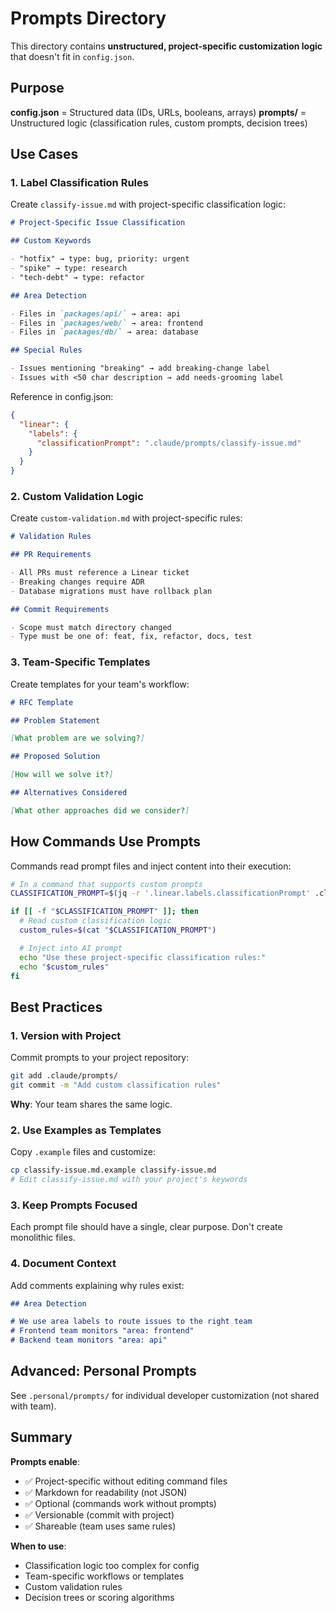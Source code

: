 # Prompts Directory

This directory contains **unstructured, project-specific customization logic** that doesn't fit in `config.json`.

## Purpose

**config.json** = Structured data (IDs, URLs, booleans, arrays)
**prompts/** = Unstructured logic (classification rules, custom prompts, decision trees)

## Use Cases

### 1. Label Classification Rules

Create `classify-issue.md` with project-specific classification logic:

```markdown
# Project-Specific Issue Classification

## Custom Keywords

- "hotfix" → type: bug, priority: urgent
- "spike" → type: research
- "tech-debt" → type: refactor

## Area Detection

- Files in `packages/api/` → area: api
- Files in `packages/web/` → area: frontend
- Files in `packages/db/` → area: database

## Special Rules

- Issues mentioning "breaking" → add breaking-change label
- Issues with <50 char description → add needs-grooming label
```

Reference in config.json:
```json
{
  "linear": {
    "labels": {
      "classificationPrompt": ".claude/prompts/classify-issue.md"
    }
  }
}
```

### 2. Custom Validation Logic

Create `custom-validation.md` with project-specific rules:

```markdown
# Validation Rules

## PR Requirements

- All PRs must reference a Linear ticket
- Breaking changes require ADR
- Database migrations must have rollback plan

## Commit Requirements

- Scope must match directory changed
- Type must be one of: feat, fix, refactor, docs, test
```

### 3. Team-Specific Templates

Create templates for your team's workflow:

```markdown
# RFC Template

## Problem Statement

[What problem are we solving?]

## Proposed Solution

[How will we solve it?]

## Alternatives Considered

[What other approaches did we consider?]
```

## How Commands Use Prompts

Commands read prompt files and inject content into their execution:

```bash
# In a command that supports custom prompts
CLASSIFICATION_PROMPT=$(jq -r '.linear.labels.classificationPrompt' .claude/config.json)

if [[ -f "$CLASSIFICATION_PROMPT" ]]; then
  # Read custom classification logic
  custom_rules=$(cat "$CLASSIFICATION_PROMPT")

  # Inject into AI prompt
  echo "Use these project-specific classification rules:"
  echo "$custom_rules"
fi
```

## Best Practices

### 1. Version with Project

Commit prompts to your project repository:

```bash
git add .claude/prompts/
git commit -m "Add custom classification rules"
```

**Why**: Your team shares the same logic.

### 2. Use Examples as Templates

Copy `.example` files and customize:

```bash
cp classify-issue.md.example classify-issue.md
# Edit classify-issue.md with your project's keywords
```

### 3. Keep Prompts Focused

Each prompt file should have a single, clear purpose. Don't create monolithic files.

### 4. Document Context

Add comments explaining why rules exist:

```markdown
## Area Detection

# We use area labels to route issues to the right team
# Frontend team monitors "area: frontend"
# Backend team monitors "area: api"
```

## Advanced: Personal Prompts

See `.personal/prompts/` for individual developer customization (not shared with team).

## Summary

**Prompts enable**:
- ✅ Project-specific without editing command files
- ✅ Markdown for readability (not JSON)
- ✅ Optional (commands work without prompts)
- ✅ Versionable (commit with project)
- ✅ Shareable (team uses same rules)

**When to use**:
- Classification logic too complex for config
- Team-specific workflows or templates
- Custom validation rules
- Decision trees or scoring algorithms
